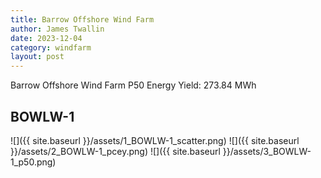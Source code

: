 ```yaml
---
title: Barrow Offshore Wind Farm
author: James Twallin
date: 2023-12-04
category: windfarm
layout: post
---
```

Barrow Offshore Wind Farm P50 Energy Yield: 273.84 MWh

BOWLW-1
-------------
![]({{ site.baseurl }}/assets/1_BOWLW-1_scatter.png)
![]({{ site.baseurl }}/assets/2_BOWLW-1_pcey.png)
![]({{ site.baseurl }}/assets/3_BOWLW-1_p50.png)

